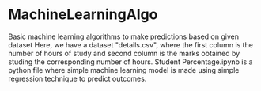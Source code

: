 # MachineLearningAlgo
Basic machine learning algorithms to make predictions based on given dataset
Here, we have a dataset "details.csv", where the first column is the number of hours of study and second column is the marks obtained by studing the corresponding number of hours.
Student Percentage.ipynb is a python file where simple machine learning model is made using simple regression technique to predict outcomes.
